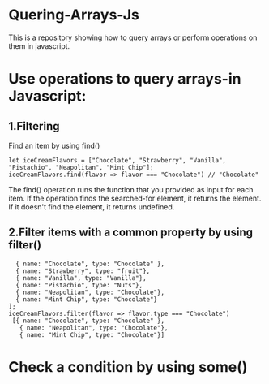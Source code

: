 # Quering-Arrays-Js
This is a repository showing how to query arrays or perform operations on them in javascript.
# Use operations to query arrays-in Javascript:
## 1.Filtering
Find an item by using find()
```
let iceCreamFlavors = ["Chocolate", "Strawberry", "Vanilla", "Pistachio", "Neapolitan", "Mint Chip"];
iceCreamFlavors.find(flavor => flavor === "Chocolate") // "Chocolate"
```
The find() operation runs the function that you provided as input for each item. If the operation finds the searched-for element, it returns the element.
If it doesn't find the element, it returns undefined.

## 2.Filter items with a common property by using filter()

```let iceCreamFlavors = [
  { name: "Chocolate", type: "Chocolate" }, 
  { name: "Strawberry", type: "fruit"}, 
  { name: "Vanilla", type: "Vanilla"}, 
  { name: "Pistachio", type: "Nuts"}, 
  { name: "Neapolitan", type: "Chocolate"}, 
  { name: "Mint Chip", type: "Chocolate"}
];
iceCreamFlavors.filter(flavor => flavor.type === "Chocolate")
 [{ name: "Chocolate", type: "Chocolate" }, 
   { name: "Neapolitan", type: "Chocolate"},
   { name: "Mint Chip", type: "Chocolate"}]
```

# Check a condition by using some()
